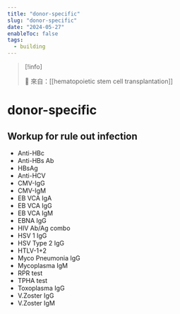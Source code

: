 ```yaml
---
title: "donor-specific"
slug: "donor-specific"
date: "2024-05-27"
enableToc: false
tags:
  - building
---
```


> [!info]
>
> 🌱 來自：[[hematopoietic stem cell transplantation]]

# donor-specific

## Workup for rule out infection

- Anti-HBc
- Anti-HBs Ab
- HBsAg
- Anti-HCV
- CMV-IgG
- CMV-IgM
- EB VCA IgA
- EB VCA IgG
- EB VCA IgM
- EBNA IgG
- HIV Ab/Ag combo
- HSV 1 IgG
- HSV Type 2 IgG
- HTLV-1+2
- Myco Pneumonia IgG
- Mycoplasma IgM
- RPR test
- TPHA test
- Toxoplasma IgG
- V.Zoster IgG
- V.Zoster IgM
